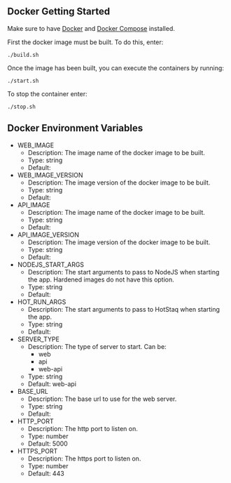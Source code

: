 ## Docker Getting Started
Make sure to have [Docker](https://www.docker.com/) and [Docker Compose](https://docs.docker.com/compose/install/) installed.

First the docker image must be built. To do this, enter:
```console
./build.sh
```

Once the image has been built, you can execute the containers by running:
```console
./start.sh
```

To stop the container enter:
```console
./stop.sh
```

## Docker Environment Variables
* WEB_IMAGE
    * Description: The image name of the docker image to be built.
    * Type: string
    * Default:
* WEB_IMAGE_VERSION
    * Description: The image version of the docker image to be built.
    * Type: string
    * Default:
* API_IMAGE
    * Description: The image name of the docker image to be built.
    * Type: string
    * Default:
* API_IMAGE_VERSION
    * Description: The image version of the docker image to be built.
    * Type: string
    * Default:
* NODEJS_START_ARGS
    * Description: The start arguments to pass to NodeJS when starting the app. Hardened images do not have this option.
    * Type: string
    * Default:
* HOT_RUN_ARGS
    * Description: The start arguments to pass to HotStaq when starting the app.
    * Type: string
    * Default:
* SERVER_TYPE
    * Description: The type of server to start. Can be:
        * web
        * api
        * web-api
    * Type: string
    * Default: web-api
* BASE_URL
    * Description: The base url to use for the web server.
    * Type: string
    * Default:
* HTTP_PORT
    * Description: The http port to listen on.
    * Type: number
    * Default: 5000
* HTTPS_PORT
    * Description: The https port to listen on.
    * Type: number
    * Default: 443